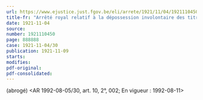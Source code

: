 ```yaml
---
url: https://www.ejustice.just.fgov.be/eli/arrete/1921/11/04/1921110450/justel
title-fr: "Arrêté royal relatif à la dépossession involontaire des titres au porteur de la Dette publique directe et indirecte et des titres qui leur sont assimilés. Voir modification(s)"
date: 1921-11-04
source:
number: 1921110450
page: 888888
case: 1921-11-04/30
publication: 1921-11-09
starts:
modifies:
pdf-original:
pdf-consolidated:
---
```


(abrogé) <AR 1992-08-05/30, art. 10, 2°, 002;  En vigueur :  1992-08-11>
